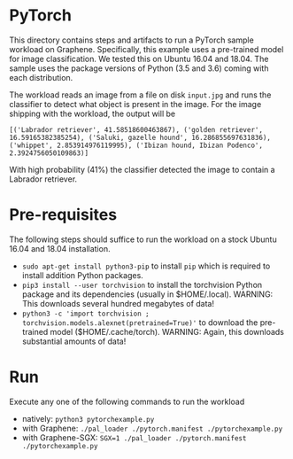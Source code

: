 # PyTorch

This directory contains steps and artifacts to run a PyTorch sample workload on Graphene. Specifically, this example uses a pre-trained model for image classification. We tested this on Ubuntu 16.04 and 18.04. The sample uses the package versions of Python (3.5 and 3.6) coming with each distribution.

The workload reads an image from a file on disk `input.jpg` and runs the classifier to detect what object is present in the image. For the image shipping with the workload, the output will be

```
[('Labrador retriever', 41.58518600463867), ('golden retriever', 16.59165382385254), ('Saluki, gazelle hound', 16.286855697631836), ('whippet', 2.853914976119995), ('Ibizan hound, Ibizan Podenco', 2.3924756050109863)]
```

With high probability (41%) the classifier detected the image to contain a Labrador retriever.

# Pre-requisites

The following steps should suffice to run the workload on a stock Ubuntu 16.04 and 18.04 installation.

- `sudo apt-get install python3-pip` to install `pip` which is required to install addition Python packages.
- `pip3 install --user torchvision` to install the torchvision Python package and its dependencies (usually in $HOME/.local). WARNING: This downloads several hundred megabytes of data!
- `python3 -c 'import torchvision ; torchvision.models.alexnet(pretrained=True)'` to download the pre-trained model ($HOME/.cache/torch). WARNING: Again, this downloads substantial amounts of data!

# Run

Execute any one of the following commands to run the workload

- natively: `python3 pytorchexample.py`
- with Graphene: `./pal_loader ./pytorch.manifest ./pytorchexample.py`
- with Graphene-SGX: `SGX=1 ./pal_loader ./pytorch.manifest ./pytorchexample.py`
